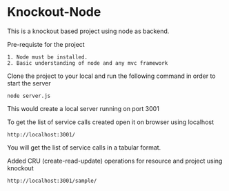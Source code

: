 # Knockout-Node
This is a knockout based project using node as backend.

Pre-requiste for the project

    1. Node must be installed.
    2. Basic understanding of node and any mvc framework

Clone the project to your local and run the following command in order to start the server

    node server.js

This would create a local server running on port 3001

To get the list of service calls created open it on browser using localhost

    http://localhost:3001/

You will get the list of service calls in a tabular format.

Added CRU (create-read-update) operations for resource and project using knockout
    
    http://localhost:3001/sample/
    
    
